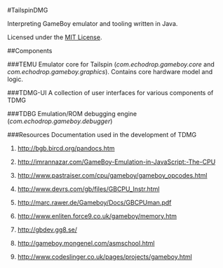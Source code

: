 #TailspinDMG

Interpreting GameBoy emulator and tooling written in Java.

Licensed under the [MIT License](https://opensource.org/licenses/MITL).

##Components

###TEMU
Emulator core for Tailspin (_com.echodrop.gameboy.core_ and _com.echodrop.gameboy.graphics_). Contains core hardware model and logic.

###TDMG-UI
A collection of user interfaces for various components of TDMG

###TDBG
Emulation/ROM debugging engine (_com.echodrop.gameboy.debugger_)

###Resources
Documentation used in the development of TDMG

1. http://bgb.bircd.org/pandocs.htm

2. http://imrannazar.com/GameBoy-Emulation-in-JavaScript:-The-CPU

3. http://www.pastraiser.com/cpu/gameboy/gameboy_opcodes.html

4. http://www.devrs.com/gb/files/GBCPU_Instr.html

5. http://marc.rawer.de/Gameboy/Docs/GBCPUman.pdf

6. http://www.enliten.force9.co.uk/gameboy/memory.htm

7. http://gbdev.gg8.se/

8. http://gameboy.mongenel.com/asmschool.html

9. http://www.codeslinger.co.uk/pages/projects/gameboy.html
